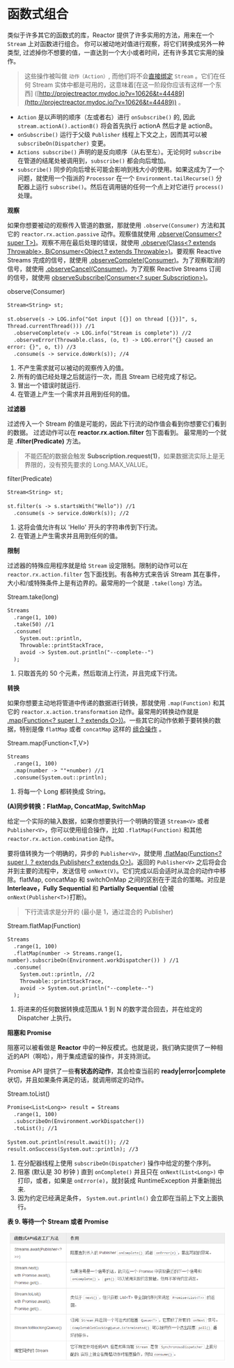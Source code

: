 # 函数式组合

类似于许多其它的函数式的库，Reactor 提供了许多实用的方法，用来在一个 `Stream` 上对函数进行组合。 你可以被动地对值进行观察，将它们转换成另外一种类型, 过滤掉你不想要的值，一直达到一个大小或者时间，还有许多其它实用的操作。

>这些操作被叫做 `动作（Action）`, 而他们将不会[直接绑定](http://projectreactor.mydoc.io/?v=10626&t=44505) `Stream` 。它们在任何 Stream 实体中都是可用的，这意味着[在这一阶段你应该有这样一个东西] ([http://projectreactor.mydoc.io?v=10626&t=44489](http://projectreactor.mydoc.io/?v=10626&t=44489)) 。

- `Action` 是以声明的顺序（左或者右）进行 `onSubscribe()` 的, 因此 `stream.actionA().actionB()` 将会首先执行 actionA 然后才是 actionB。
- `onSubscribe()` 运行于父级 `Publisher` 线程上下文之上，因而其可以被 `subscribeOn(Dispatcher)` 变更。
- `Actions subscribe()` 声明的是反向顺序（从右至左）。无论何时 `subscribe` 在管道的结尾处被调用到，`subscribe()` 都会向后增加。
- `subscribe()` 同步的向后增长可能会影响到栈大小的使用。如果这成为了一个问题，就使用一个指派的 `Processor` 在一个 `Environment.tailRecurse()` 分配器上运行 `subscribe()`。然后在调用链的任何一个点上对它进行 `process()` 处理。

**观察**

如果你想要被动的观察传入管道的数据，那就使用 `.observe(Consumer)` 方法和其它的 `reactor.rx.action.passive` 动作。观察值就使用 [.observe(Consumer<? super T>)](http://projectreactor.io/docs/api/reactor/rx/Stream.html#observe-reactor.fn.Consumer-)。观察不用在最后处理的错误，就使用  [.observe(Class<? extends Throwable>, BiConsumer<Object,? extends Throwable>)](http://projectreactor.io/docs/api/reactor/rx/Stream.html#observeError-java.lang.Class-reactor.fn.BiConsumer-)。要观察 Reactive Streams 完成的信号，就使用  [.observeComplete(Consumer<Void>)](http://projectreactor.io/docs/api/reactor/rx/Stream.html#observeComplete-reactor.fn.Consumer-)。为了观察取消的信号，就使用 [.observeCancel(Consumer<Void>)](http://projectreactor.io/docs/api/reactor/rx/Stream.html#observeCancel-reactor.fn.Consumer-)。为了观察 Reactive Streams 订阅的信号，就使用 [observeSubscribe(Consumer<? super Subscription<T>>)](http://projectreactor.io/docs/api/reactor/rx/Stream.html#observeSubscribe-reactor.fn.Consumer-)。  

observe(Consumer<T>)

```
Stream<String> st;

st.observe(s -> LOG.info("Got input [{}] on thread [{}}]", s, Thread.currentThread())) //1
  .observeComplete(v -> LOG.info("Stream is complete")) //2
  .observeError(Throwable.class, (o, t) -> LOG.error("{} caused an error: {}", o, t)) //3
  .consume(s -> service.doWork(s)); //4
```

1. 不产生需求就可以被动的观察传入的值。
2. 所有的值已经处理之后就运行一次，而且 Stream 已经完成了标记。
3. 冒出一个错误时就运行.
4. 在管道上产生一个需求并且用到任何的值。

**过滤器**

过滤传入一个 Stream 的值是可能的，因此下行流的动作值会看到你想要它们看到的数据。 过滤动作可以在 **reactor.rx.action.filter** 包下面看到。 最常用的一个就是 **.filter(Predicate<T>)** 方法。

>不能匹配的数据会触发 **Subscription.request(1)**，如果数据流实际上是无界限的，没有预先要求的 Long.MAX_VALUE。

filter(Predicate<T>)

```
Stream<String> st;

st.filter(s -> s.startsWith("Hello")) //1
  .consume(s -> service.doWork(s)); //2
```

1. 这将会值允许有以 'Hello' 开头的字符串传到下行流。
2. 在管道上产生需求并且用到任何的值。

**限制**

过滤器的特殊应用程序就是给 `Stream` 设定限制。限制的动作可以在  `reactor.rx.action.filter` 包下面找到。有各种方式来告诉 Stream<T> 其在事件，大小和/或特殊条件上是有边界的。最常用的一个就是 `.take(long)` 方法。  

Stream.take(long)

```
Streams
  .range(1, 100)
  .take(50) //1
  .consume(
    System.out::println,
    Throwable::printStackTrace,
    avoid -> System.out.println("--complete--")
  );
```

1. 只取首先的 50 个元素，然后取消上行流，并且完成下行流。

**转换**

如果你想要主动地将管道中传递的数据进行转换，那就使用 `.map(Function)` 和其它的 `reactor.x.action.transformation` 动作。最常用的转换动作就是 [.map(Function<? super I, ? extends O>))](http://projectreactor.io/docs/api/reactor/rx/Stream.html#map-reactor.fn.Function-)。一些其它的动作依赖于要转换的数据，特别是像 `flatMap` 或者 `concatMap` 这样的 [组合操作](http://projectreactor.mydoc.io/?v=10626&t=44496) 。  

Stream.map(Function<T,V>)

```
Streams
  .range(1, 100)
  .map(number -> ""+number) //1
  .consume(System.out::println);
```

1. 将每一个 Long 都转换成 String。

**(A)同步转换：FlatMap, ConcatMap, SwitchMap**

给定一个实际的输入数据，如果你想要执行一个明确的管道 `Stream<V>` 或者 `Publisher<V>`，你可以使用组合操作，比如 `.flatMap(Function)` 和其他 `reactor.rx.action.combination` 动作。

要将值转换为一个明确的，异步的 `Publisher<V>`，就使用 [.flatMap(Function<? super I, ? extends Publisher<? extends O>)](http://projectreactor.io/docs/api/reactor/rx/Stream.html#map-reactor.fn.Function-)。返回的 `Publisher<V>` 之后将会合并到主要的流程中，发送信号 `onNext(V)`。它们完成以后会适时从混合的动作中移除。flatMap, concatMap 和 switchOnMap 之间的区别在于混合的策略。对应是 **Interleave，Fully Sequential** 和 **Partially Sequential** (会被 `onNext(Publisher<T>)`打断)。

>下行流请求是分开的 (最小是 1，通过混合的 Publisher)

Stream.flatMap(Function)

```
Streams
  .range(1, 100)
  .flatMap(number -> Streams.range(1, number).subscribeOn(Environment.workDispatcher()) ) //1
  .consume(
    System.out::println, //2
    Throwable::printStackTrace,
    avoid -> System.out.println("--complete--")
  );
```

1. 将进来的任何数据转换成范围从 1 到 N 的数字混合回去，并在给定的 Dispatcher 上执行。

**阻塞和 Promise**

阻塞可以被看做是 **Reactor** 中的一种反模式。也就是说，我们确实提供了一种相近的API（啊哈），用于集成遗留的操作，并支持测试。

Promise API 提供了一些**有状态的动作**，其会检查当前的 **ready|error|complete** 状切，并且如果条件满足的话，就调用绑定的动作。

Stream.toList()

```
Promise<List<Long>> result = Streams
  .range(1, 100)
  .subscribeOn(Environment.workDispatcher())
  .toList(); //1

System.out.println(result.await()); //2
result.onSuccess(System.out::println); //3
```

1. 在分配器线程上使用 `subscribeOn(Dispatcher)` 操作中给定的整个序列。
2. 阻塞 (默认是 30 秒钟 ) 直到 `onComplete()` 并且只在 `onNext(List<Long>)` 中打印，或者，如果是 `onError(e)`，就封装成 RuntimeException 并重新抛出来.
3. 因为约定已经满足条件， `System.out.println()` 会立即在当前上下文上面执行。

**表 9. 等待一个 Stream 或者 Promise**

![](images/24.png)